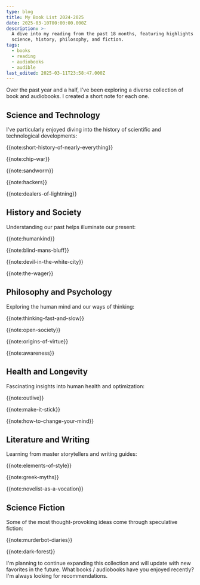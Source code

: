 ```yaml
---
type: blog
title: My Book List 2024-2025
date: 2025-03-10T00:00:00.000Z
description: >-
  A dive into my reading from the past 18 months, featuring highlights across
  science, history, philosophy, and fiction.
tags:
  - books
  - reading
  - audiobooks
  - audible
last_edited: 2025-03-11T23:58:47.000Z
---
```



Over the past year and a half, I've been exploring a diverse collection of book and audiobooks. I created a short note for each one.

## Science and Technology

I've particularly enjoyed diving into the history of scientific and technological developments:

{{note:short-history-of-nearly-everything}}

{{note:chip-war}}

{{note:sandworm}}

{{note:hackers}}

{{note:dealers-of-lightning}}

## History and Society

Understanding our past helps illuminate our present:

{{note:humankind}}

{{note:blind-mans-bluff}}

{{note:devil-in-the-white-city}}

{{note:the-wager}}

## Philosophy and Psychology

Exploring the human mind and our ways of thinking:

{{note:thinking-fast-and-slow}}

{{note:open-society}}

{{note:origins-of-virtue}}

{{note:awareness}}

## Health and Longevity

Fascinating insights into human health and optimization:

{{note:outlive}}

{{note:make-it-stick}}

{{note:how-to-change-your-mind}}

## Literature and Writing

Learning from master storytellers and writing guides:

{{note:elements-of-style}}

{{note:greek-myths}}

{{note:novelist-as-a-vocation}}

## Science Fiction

Some of the most thought-provoking ideas come through speculative fiction:

{{note:murderbot-diaries}}

{{note:dark-forest}}


I'm planning to continue expanding this collection and will update with new favorites in the future. What books / audiobooks have you enjoyed recently? I'm always looking for recommendations.
